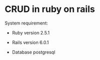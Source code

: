 # CRUD in ruby on rails

System requirement:

* Ruby version 2.5.1

* Rails version 6.0.1

* Database postgresql

